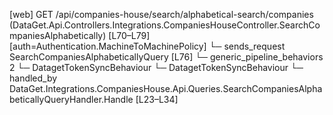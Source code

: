 [web] GET /api/companies-house/search/alphabetical-search/companies  (DataGet.Api.Controllers.Integrations.CompaniesHouseController.SearchCompaniesAlphabetically)  [L70–L79] [auth=Authentication.MachineToMachinePolicy]
  └─ sends_request SearchCompaniesAlphabeticallyQuery [L76]
    └─ generic_pipeline_behaviors 2
      └─ DatagetTokenSyncBehaviour
      └─ DatagetTokenSyncBehaviour
    └─ handled_by DataGet.Integrations.CompaniesHouse.Api.Queries.SearchCompaniesAlphabeticallyQueryHandler.Handle [L23–L34]

